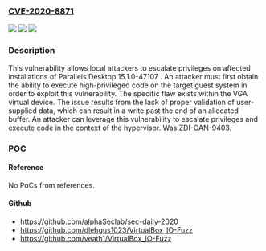 ### [CVE-2020-8871](https://cve.mitre.org/cgi-bin/cvename.cgi?name=CVE-2020-8871)
![](https://img.shields.io/static/v1?label=Product&message=Desktop&color=blue)
![](https://img.shields.io/static/v1?label=Version&message=n%2Fa&color=blue)
![](https://img.shields.io/static/v1?label=Vulnerability&message=CWE-787%3A%20Out-of-bounds%20Write&color=brighgreen)

### Description

This vulnerability allows local attackers to escalate privileges on affected installations of Parallels Desktop 15.1.0-47107 . An attacker must first obtain the ability to execute high-privileged code on the target guest system in order to exploit this vulnerability. The specific flaw exists within the VGA virtual device. The issue results from the lack of proper validation of user-supplied data, which can result in a write past the end of an allocated buffer. An attacker can leverage this vulnerability to escalate privileges and execute code in the context of the hypervisor. Was ZDI-CAN-9403.

### POC

#### Reference
No PoCs from references.

#### Github
- https://github.com/alphaSeclab/sec-daily-2020
- https://github.com/dlehgus1023/VirtualBox_IO-Fuzz
- https://github.com/veath1/VirtualBox_IO-Fuzz

